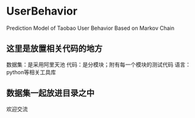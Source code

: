 # UserBehavior
Prediction Model of Taobao User Behavior Based on Markov Chain
## 这里是放置相关代码的地方
数据集：是采用阿里天池
代码：是分模块；附有每一个模块的测试代码
语言：python等相关工具库
## 数据集一起放进目录之中
欢迎交流
